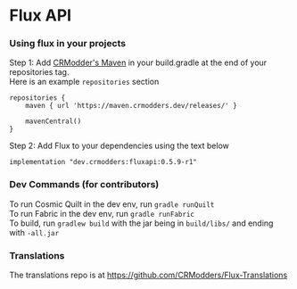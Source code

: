 # Flux API

### Using flux in your projects

Step 1: Add [CRModder's Maven](https://maven.crmodders.dev/rrlease) in your build.gradle at the end of your repositories tag.\
Here is an example `repositories` section
```
repositories {
	maven { url 'https://maven.crmodders.dev/releases/' }
	
	mavenCentral()
}
```

Step 2: Add Flux to your dependencies using the text below
```
implementation "dev.crmodders:fluxapi:0.5.9-r1"
```

### Dev Commands (for contributors)
To run Cosmic Quilt in the dev env, run `gradle runQuilt`\
To run Fabric in the dev env, run `gradle runFabric`\
To build, run `gradlew build` with the jar being in `build/libs/` and ending with `-all.jar`

### Translations
The translations repo is at https://github.com/CRModders/Flux-Translations
